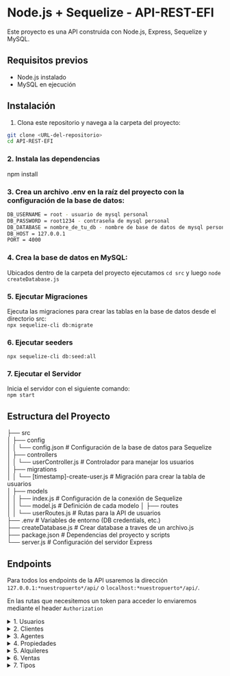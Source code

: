 # Node.js + Sequelize - API-REST-EFI

Este proyecto es una API construida con Node.js, Express, Sequelize y MySQL.

## Requisitos previos

- Node.js instalado
- MySQL en ejecución

## Instalación

1. Clona este repositorio y navega a la carpeta del proyecto:

```bash
git clone <URL-del-repositorio>
cd API-REST-EFI
```

### 2. Instala las dependencias
npm install

### 3. Crea un archivo .env en la raíz del proyecto con la configuración de la base de datos:
```bash
DB_USERNAME = root - usuario de mysql personal  
DB_PASSWORD = root1234 - contraseña de mysql personal  
DB_DATABASE = nombre_de_tu_db - nombre de base de datos de mysql personal   
DB_HOST = 127.0.0.1    
PORT = 4000   
```

### 4. Crea la base de datos en MySQL:
Ubicados dentro de la carpeta del proyecto ejecutamos `cd src` y luego `node createDatabase.js`

### 5. Ejecutar Migraciones  
Ejecuta las migraciones para crear las tablas en la base de datos desde el directorio src:  
`npx sequelize-cli db:migrate`  

### 6. Ejecutar seeders
`npx sequelize-cli db:seed:all`

### 7. Ejecutar el Servidor  
Inicia el servidor con el siguiente comando:  
`npm start`

## Estructura del Proyecto
├── src  
│   ├── config  
│   │   └── config.json            # Configuración de la base de datos para Sequelize  
│   ├── controllers  
│   │   └── userController.js      # Controlador para manejar los usuarios  
│   ├── migrations  
│   │   └── [timestamp]-create-user.js  # Migración para crear la tabla de usuarios  
│   ├── models  
│   │   ├── index.js               # Configuración de la conexión de Sequelize  
│   │   └── model.js               # Definición de cada modelo
│   ├── routes  
│   │   └── userRoutes.js          # Rutas para la API de usuarios  
├── .env                           # Variables de entorno (DB credentials, etc.)  
├── createDatabase.js              # Crear database a traves de un archivo.js  
├── package.json                   # Dependencias del proyecto y scripts  
└── server.js                      # Configuración del servidor Express  

## Endpoints
Para todos los endpoints de la API usaremos la dirección `127.0.0.1:*nuestropuerto*/api/` o `localhost:*nuestropuerto*/api/`.

En las rutas que necesitemos un token para acceder lo enviaremos mediante el header `Authorization`

<details>
    
<summary>1. Usuarios</summary>

    1. POST '/register' para registrar un usuario. Necesitamos lo siguiente en el body: "name", "email", "password", "type" (Clave foránea del tipo de usuario).
    
    2. POST '/login' para recibir nuestro token de sesión. Necesitamos enviar lo siguiente en el body: "email", "password".
    
    3. GET '/users' para recibir un listado de todos los usuarios. Necesitamos enviar un token de usuario tipo admin.
    
    4. GET '/users/:id' para recibir los datos de un usuario. Necesitamos enviar un token de usuario tipo admin.
    
    5. GET '/verifyToken' para recibir la información de nuestro token. Necesitamos enviar un token de cualquier tipo de usuario.
</details>

<details>
    
<summary>2. Clientes</summary>

    1. POST '/clients' para registrar un nuevo cliente. Necesitamos enviar un token de usuario tipo admin o agente y lo siguiente en el body: "dni", "phoneNumber", "user" (Clave foránea del usuario).
    
    2. GET '/clients' para recibir un listado de todos los clientes. Necesitamos token de usuario tipo admin o de agente.
    
    3. GET `/clients/:id` para recibir los datos de un cliente en específico.
</details>

<details>
    
<summary>3. Agentes</summary>

    1. POST '/agents' para registrar un nuevo agente. Necesitamos enviar un token de tipo admin lo siguiente en el body: "user" (Clave foranea del usuario).
    
    2. GET '/agents' para recibir un listado de todos los agentes. Nececsitamos enviar un token de tipo admin.
    
    3. GET '/agents/:id' para recibir los datos de un agente.
</details>

<details>
    
<summary>4. Propiedades</summary>

    1. POST '/properties' para registrar una nueva propiedad. Necesitamos enviar un token de tipo agente y lo siguiente en el body: "address", "propertyType" (Clave foránea del tipo de propiedad), "price", "status" (Clave foránea al estado de la propiedad), "description", "size".
    
    2. POST '/properties/filter' para recibir un listado filtrado de propiedades. Podemos enviar lo siguiente en el body:
    "price" Enviamos un JSON con los siguientes atributos: "gte" para precio mínimo y "lte" para precio máximo.
    "type" El tipo de propiedad.
    "size" Enviamos un JSON con los siguientes atributos: "gte" para tamaño mínimo y "lte" para tamaño máximo.
    
    3. GET '/properties' para recibir un listado de todas las propiedades.
    
    4. GET '/properties/find/:id' para recibir los datos de una propiedad.
    
    5. GET '/properties/agent' para recibir un listado de las propiedades del agente actual. Nececsitamos enviar un token de tipo agente.
    
    6. PUT '/properties/update/:id' para actualizar una propiedad. Necesitamos enviar un token de tipo agente, el cual debe ser el dueño de la propiedad y lo siguiente en el body: "address", "propertyType" (Clave foránea del tipo de propiedad), "price", "status" (Clave foránea al estado de la propiedad), "description", "size".
    
    7. DELETE 'properties/:propertyId' para borrar una propiedad. Necesitamos enviar un token de tipo agente, el cual debe ser el dueño de la propiedad.
</details>

<details>
    
<summary>5. Alquileres</summary>

    1. POST '/rents' para registrar un nuevo alquiler. Necesitamos enviar un token de tipo agente, el cual debe ser dueño de la propiedad que elijamos y lo siguiente en el body: "property" (Clave foránea de la propiedad), "client" (Clave foránea del cliente), startDate, finishDate, monthlyAmount, status (Clave foránea al estado del alquiler).
    
    2. GET '/rents' para recibir un listado de todos los alquileres'.
    
    3. GET '/rents/find/:id' para recibir los datos de un alquiler en particular.
    
    4. GET '/rents/agent' para recibir un listado de los alquileres del agente actual. Necesitamos enviar un token de tipo agente.
    
    5. PUT '/rents/:id' para actualizar un alquiler. Necesitamos enviar un token de tipo agente, el cual debe ser dueño de la propiedad que elijamos y a la que la cambiemos y lo siguiente en el body: "property" (Clave foránea de la propiedad), "client" (Clave foránea del cliente), startDate, finishDate, monthlyAmount, status (Clave foránea al estado del alquiler).
    
    6. DELETE '/rents/:id' para borrar un alquiler. Necesitamos enviar un token de tipo agente, el cual debe ser dueño de la propiedad del alquiler que elijamos.
</details>

<details>
    
<summary>6. Ventas</summary>

    1. POST '/sales' para registrar una nueva venta. Necesitamos enviar un token de tipo agente, el cual debe ser dueño de la propiedad que elijamos y lo siguiente en el body: "property" (Clave foránea de la propiedad), "client" (Clave foránea del cliente), date, amount, status (Clave foránea al estado de la venta).
    
    2. GET '/sale' para recibir un listado de todas las ventas.
    
    3. GET '/sales/find/:id' para recibir los datos de una venta en particular.
    
    4. GET '/sales/agent' para recibir un listado de las ventas del agente actual. Necesitamos enviar un token de tipo agente.
    
    5. PUT '/sales/:id' para actualizar una venta. Necesitamos enviar un token de tipo agente, el cual debe ser dueño de la propiedad que elijamos y a la que la cambiemos y lo siguiente en el body: "property" (Clave foránea de la propiedad), "client" (Clave foránea del cliente), date, amount, status (Clave foránea del estado de la venta).
    
    6. DELETE '/sales/:id' para borrar un alquiler. Necesitamos enviar un token de tipo agente, el cual debe ser dueño de la propiedad de la venta que elijamos.
</details>

<details>
    
<summary>7. Tipos</summary>
    
    1. GET '/propertyType' para recibir un listado de todos los tipos de propiedades.
    
    2. GET '/userType' para recibir un listado de todos los tipos de usuarios. Necesitamos enviar un token de tipo admin o agente.
</details>
